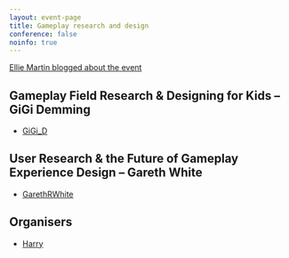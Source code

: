 ```yaml
---
layout: event-page
title: Gameplay research and design
conference: false
noinfo: true
---
```


[Ellie Martin blogged about the event](http://www.martiandaze.net/blog/2009/9/10/back-out-there-ux-brighton.html)

## Gameplay Field Research & Designing for Kids – GiGi Demming

 - [GiGi_D](http://twitter.com/GiGi_D)

## User Research &amp; the Future of Gameplay Experience Design – Gareth White

- [GarethRWhite](http://twitter.com/GarethRWhite)

## Organisers

- <a href="http://uxbrighton.org.uk/about/#harry">Harry</a>